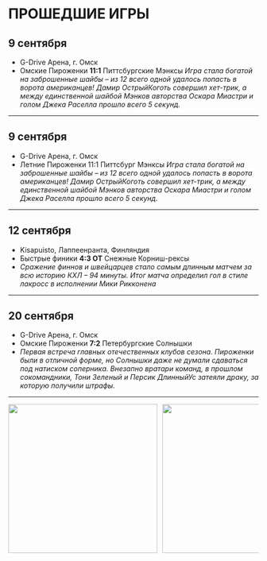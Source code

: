 # ПРОШЕДШИЕ ИГРЫ
## 9 сентября
- G-Drive Арена, г. Омск
- Омские Пироженки **11:1** Питтсбургские Мэнксы
*Игра стала богатой на заброшенные шайбы – из 12 всего одной удалось попасть в ворота американцев! Дамир ОстрыйКоготь совершил хет-трик, а между единственной шайбой Мэнков авторства Оскара Миастри и голом Джека Раселла прошло всего 5 секунд.*

---

## 9 сентября
- G-Drive Арена, г. Омск
- Летние Пироженки 11:1 Питтсбург Мэнксы
*Игра стала богатой на заброшенные шайбы – из 12 всего одной удалось попасть в ворота американцев! Дамир ОстрыйКоготь совершил хет-трик, а между единственной шайбой Мэнков авторства Оскара Миастри и голом Джека Раселла прошло всего 5 секунд.*

---

## 12 сентября
- Kisapuisto, Лаппеенранта, Финляндия 
- Быстрые финики **4:3 ОТ** Снежные Корниш-рексы
- *Сражение финнов и швейцарцев стало самым длинным матчем за всю историю КХЛ – 94 минуты. Итог матча определил гол в стиле лакросс в исполнении Мики Рикконена*

---

## 20 сентября
- G-Drive Арена, г. Омск
- Омские Пироженки **7:2** Петербургские Солнышки
- *Первая встреча главных отечественных клубов сезона. Пироженки были в отличной форме, но Солнышки даже не думали сдаваться под натиском соперника. Внезапно вратари команд, в прошлом сокомандники, Тони Зеленый и Персик ДлинныйУс затеяли драку, за которую получили штрафы.*

---

<div style="display:flex; overflow-x:auto; scroll-snap-type:x mandatory;">
  <img src="4.jpg" style="width:300px; scroll-snap-align:start; margin-right:10px;">
  <img src="5.jpg" style="width:300px; scroll-snap-align:start; margin-right:10px;">
  <img src="6.jpg" style="width:300px; scroll-snap-align:start; margin-right:10px;">
</div>
